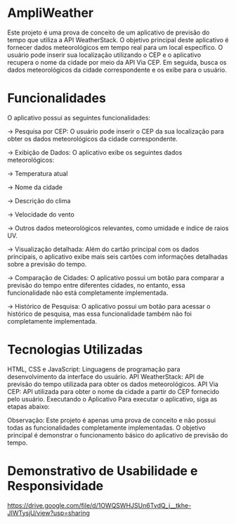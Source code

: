 # AmpliWeather
Este projeto é uma prova de conceito de um aplicativo de previsão do tempo que utiliza a API WeatherStack. O objetivo principal deste aplicativo é fornecer dados meteorológicos em tempo real para um local específico. O usuário pode inserir sua localização utilizando o CEP e o aplicativo recupera o nome da cidade por meio da API Via CEP. Em seguida, busca os dados meteorológicos da cidade correspondente e os exibe para o usuário.

# Funcionalidades
O aplicativo possui as seguintes funcionalidades:

-> Pesquisa por CEP: O usuário pode inserir o CEP da sua localização para obter os dados meteorológicos da cidade correspondente.

-> Exibição de Dados: O aplicativo exibe os seguintes dados meteorológicos:

-> Temperatura atual

-> Nome da cidade

-> Descrição do clima

-> Velocidade do vento

-> Outros dados meteorológicos relevantes, como umidade e índice de raios UV.

-> Visualização detalhada: Além do cartão principal com os dados principais, o aplicativo exibe mais seis cartões com informações detalhadas sobre a previsão do tempo.

-> Comparação de Cidades: O aplicativo possui um botão para comparar a previsão do tempo entre diferentes cidades, no entanto, essa funcionalidade não está completamente implementada.

-> Histórico de Pesquisa: O aplicativo possui um botão para acessar o histórico de pesquisa, mas essa funcionalidade também não foi completamente implementada.

# Tecnologias Utilizadas
HTML, CSS e JavaScript: Linguagens de programação para desenvolvimento da interface do usuário.
API WeatherStack: API de previsão do tempo utilizada para obter os dados meteorológicos.
API Via CEP: API utilizada para obter o nome da cidade a partir do CEP fornecido pelo usuário.
Executando o Aplicativo
Para executar o aplicativo, siga as etapas abaixo:

Observação: Este projeto é apenas uma prova de conceito e não possui todas as funcionalidades completamente implementadas. O objetivo principal é demonstrar o funcionamento básico do aplicativo de previsão do tempo.

# Demonstrativo de Usabilidade e Responsividade

https://drive.google.com/file/d/1OWQSWHJSUn6TvdQ_j__tkhe-JIWTysjU/view?usp=sharing
